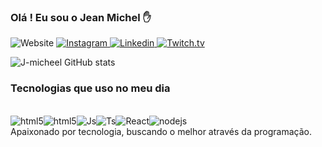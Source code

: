 
### Olá ! Eu sou o Jean Michel ✋

![Website](https://img.shields.io/website-up-down-green-red/http/monip.org.svg)
[![Instagram](https://img.shields.io/badge/Instagram-E4405F?style=for-the-badge&logo=instagram&logoColor=white) ](https://www.instagram.com/jmichel.eng/)
[![Linkedin](https://img.shields.io/badge/LinkedIn-0077B5?style=for-the-badge&logo=linkedin&logoColor=white) ](https://www.linkedin.com/in/jean-michel-59b660256/)
[![Twitch.tv](https://img.shields.io/badge/Twitch-9146FF?style=for-the-badge&logo=twitch&logoColor=white) ](https://www.twitch.tv/jmicheldev)

![J-micheel GitHub stats](https://github-readme-stats.vercel.app/api?username=J-micheldev&show_icons=true&theme=dracula)

### Tecnologias que uso no meu dia 

<div style="display: inline-block "><br/>
<img align="center" alt="html5" src="https://img.shields.io/badge/HTML5-E34F26?style=for-the-badge&logo=html5&logoColor=white"/><img align="center" alt="html5" src="https://img.shields.io/badge/CSS3-1572B6?style=for-the-badge&logo=css3&logoColor=white"/><img align="center" alt="Js" src="https://img.shields.io/badge/JavaScript-F7DF1E?style=for-the-badge&logo=javascript&logoColor=black"/><img align="center" alt="Ts" src="https://img.shields.io/badge/TypeScript-007ACC?style=for-the-badge&logo=typescript&logoColor=white"/><img align="center" alt="React" src="https://img.shields.io/badge/React-20232A?style=for-the-badge&logo=react&logoColor=61DAFB" /><img align="center" alt="nodejs" src="https://img.shields.io/badge/Node.js-43853D?style=for-the-badge&logo=node.js&logoColor=white"/> 

</div>
 

</br>
Apaixonado por tecnologia, buscando o melhor através da programação.
